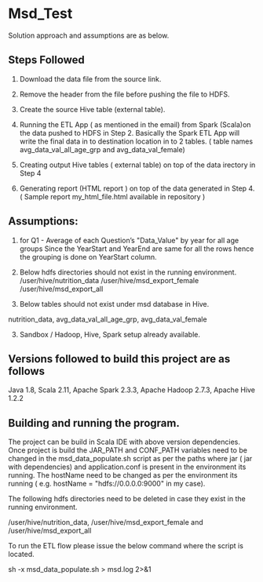 # Msd_Test

Solution approach and assumptions are as below.

Steps Followed 
--------------------

1. Download the data file from the source link.
2. Remove the header from the file before pushing the file to HDFS.
3. Create the source Hive table (external table).
4. Running the ETL App ( as mentioned in the email) from Spark (Scala)on the data pushed to HDFS in Step 2.
	Basically the Spark ETL App will write the final data in to destination location in to 2 tables. ( table names avg_data_val_all_age_grp and avg_data_val_female)

5. Creating output Hive tables ( external table) on top of the data irectory in Step 4
6. Generating report (HTML report ) on top of the data generated in Step 4. 
( Sample report my_html_file.html available in repository )

Assumptions:
------------
1. for Q1 - Average of each Question’s "Data_Value" by year for all age groups
 Since the YearStart and YearEnd are same for all the rows hence the grouping is done on YearStart column.

2. Below hdfs directories should not exist in the running environment.
	/user/hive/nutrition_data
	/user/hive/msd_export_female
	/user/hive/msd_export_all
3. Below tables should not exist under msd database in Hive.

nutrition_data, avg_data_val_all_age_grp, avg_data_val_female

3. Sandbox / Hadoop, Hive, Spark setup already available.

Versions followed to build this project are as follows
------------------------------------------------------
Java 1.8,
Scala 2.11,
Apache Spark 2.3.3,
Apache Hadoop 2.7.3,
Apache Hive 1.2.2

Building and running the program.
---------------------------------
The project can be build in  Scala IDE with above version dependencies.
Once project is build the JAR_PATH and CONF_PATH variables need to be changed in the msd_data_populate.sh script as per the paths where jar ( jar with dependencies) and application.conf is present in the environment its running.
The hostName  need to be changed as per the environment its running ( e.g. hostName = "hdfs://0.0.0.0:9000" in my case).

The following hdfs directories need to be deleted in case they exist in the running environment.

/user/hive/nutrition_data, /user/hive/msd_export_female and /user/hive/msd_export_all


To run the ETL flow please issue the below command where the script is located.

sh -x msd_data_populate.sh > msd.log 2>&1
